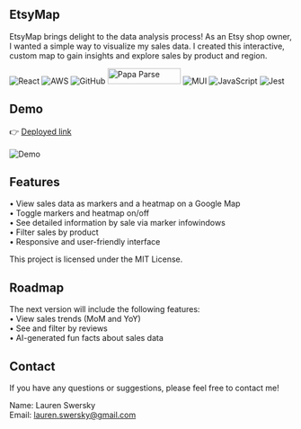 ## EtsyMap

EtsyMap brings delight to the data analysis process! As an Etsy shop owner, I wanted a simple way to visualize my sales data. I created this interactive, custom map to gain insights and explore sales by product and region. </br>


![React](https://img.shields.io/badge/react-%2320232a.svg?style=for-the-badge&logo=react&logoColor=%2361DAFB) ![AWS](https://img.shields.io/badge/AWS-%23FF9900.svg?style=for-the-badge&logo=amazon-aws&logoColor=white) ![GitHub](https://img.shields.io/badge/github-%23121011.svg?style=for-the-badge&logo=github&logoColor=white) <img src="https://blog.donazzon.com/wp-content/uploads/2020/06/image-12.png" alt="Papa Parse" style="height: 28px; width: 130px;"/> ![MUI](https://img.shields.io/badge/MUI-%230081CB.svg?style=for-the-badge&logo=mui&logoColor=white) ![JavaScript](https://img.shields.io/badge/javascript-%23323330.svg?style=for-the-badge&logo=javascript&logoColor=%23F7DF1E) ![Jest](https://img.shields.io/badge/-jest-%23C21325?style=for-the-badge&logo=jest&logoColor=white)


## Demo
👉 <a href="https://etsymap-jl1mlv5dj-swersk.vercel.app/" target="_blank">Deployed link</a> </br></br>
![Demo](/public/demo.gif)





## Features

• View sales data as markers and a heatmap on a Google Map <br />
• Toggle markers and heatmap on/off<br />
• See detailed information by sale via marker infowindows <br />
• Filter sales by product<br />
• Responsive and user-friendly interface

This project is licensed under the MIT License.



## Roadmap

The next version will include the following features:<br />
• View sales trends (MoM and YoY)<br />
• See and filter by reviews <br />
• AI-generated fun facts about sales data<br />


## Contact

If you have any questions or suggestions, please feel free to contact me!

Name: Lauren Swersky<br />
Email: lauren.swersky@gmail.com
